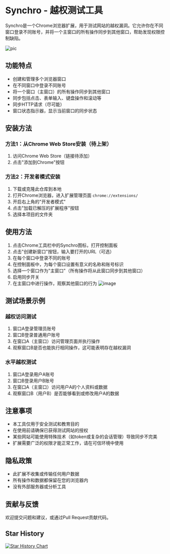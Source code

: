 # Synchro - 越权测试工具

Synchro是一个Chrome浏览器扩展，用于测试网站的越权漏洞。它允许你在不同窗口登录不同账号，并将一个主窗口的所有操作同步到其他窗口，帮助发现权限控制缺陷。


![pic](https://github.com/user-attachments/assets/75378d19-71fe-4f94-a9f2-62b79cd717cd)


## 功能特点

- 创建和管理多个浏览器窗口
- 在不同窗口中登录不同账号
- 将一个窗口（主窗口）的所有操作同步到其他窗口
- 同步包括点击、表单输入、键盘操作和滚动等
- 同步HTTP请求（尽可能）
- 窗口状态指示器，显示当前窗口的同步状态

## 安装方法

### 方法1：从Chrome Web Store安装（待上架）

1. 访问Chrome Web Store（链接待添加）
2. 点击"添加到Chrome"按钮

### 方法2：开发者模式安装

1. 下载或克隆此仓库到本地
2. 打开Chrome浏览器，进入扩展管理页面 `chrome://extensions/`
3. 开启右上角的"开发者模式"
4. 点击"加载已解压的扩展程序"按钮
5. 选择本项目的文件夹

## 使用方法

1. 点击Chrome工具栏中的Synchro图标，打开控制面板
2. 点击"创建新窗口"按钮，输入要打开的URL（可选）
3. 在每个窗口中登录不同的账号
4. 在控制面板中，为每个窗口设置有意义的名称和账号标识
5. 选择一个窗口作为"主窗口"（所有操作将从此窗口同步到其他窗口）
6. 启用同步开关
7. 在主窗口中进行操作，观察其他窗口的行为
 ![image](https://github.com/user-attachments/assets/804b7f33-3f2a-42d2-bcff-f9600e9b5ac6)


## 测试场景示例

### 越权访问测试

1. 窗口A登录管理员账号
2. 窗口B登录普通用户账号
3. 在窗口A（主窗口）访问管理页面并执行操作
4. 观察窗口B是否也能执行相同操作，这可能表明存在越权漏洞

### 水平越权测试

1. 窗口A登录用户A账号
2. 窗口B登录用户B账号
3. 在窗口A（主窗口）访问用户A的个人资料或数据
4. 观察窗口B（用户B）是否能够看到或修改用户A的数据

## 注意事项

- 本工具仅用于安全测试和教育目的
- 在使用前请确保已获得测试网站的授权
- 某些网站可能使用特殊技术（如token或复杂的会话管理）导致同步不完美
- 扩展需要广泛的权限才能正常工作，请在可信环境中使用

## 隐私政策

- 此扩展不收集或传输任何用户数据
- 所有操作和数据都保留在您的浏览器内
- 没有外部服务器或分析工具

## 贡献与反馈

欢迎提交问题和建议，或通过Pull Request贡献代码。 
## Star History

[![Star History Chart](https://api.star-history.com/svg?repos=rassec1/Privilege-Escalation-Testing-Assistant&type=Date)](https://www.star-history.com/#rassec1/Privilege-Escalation-Testing-Assistant&Date)
